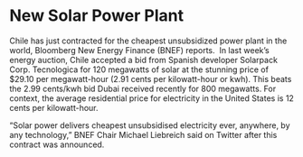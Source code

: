 # New Solar Power Plant

Chile has just contracted for the cheapest unsubsidized power plant in the world, Bloomberg New Energy Finance (BNEF) reports.  In last week’s energy auction, Chile accepted a bid from Spanish developer Solarpack Corp. Tecnologica for 120 megawatts of solar at the stunning price of $29.10 per megawatt-hour (2.91 cents per kilowatt-hour or kwh). This beats the 2.99 cents/kwh bid Dubai received recently for 800 megawatts. For context, the average residential price for electricity in the United States is 12 cents per kilowatt-hour.

“Solar power delivers cheapest unsubsidised electricity ever, anywhere, by any technology,” BNEF Chair Michael Liebreich said on Twitter after this contract was announced.













